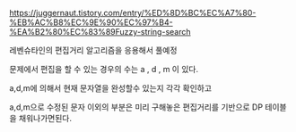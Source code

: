 https://juggernaut.tistory.com/entry/%ED%8D%BC%EC%A7%80-%EB%AC%B8%EC%9E%90%EC%97%B4-%EA%B2%80%EC%83%89Fuzzy-string-search

레벤슈타인의 편집거리 알고리즘을 응용해서 풀예정

문제에서 편집을 할 수 있는 경우의 수는 a , d , m 이 있다.

a,d,m에 의해서 현재 문자열을 완성할수 있는지 각각 확인하고

a,d,m으로 수정된 문자 이외의 부분은 미리 구해놓은 편집거리를 기반으로 DP 테이블을 채워나가면된다.